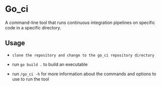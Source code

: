 # Go_ci

A command-line tool that runs continuous integration pipelines on specific code in a specific directory.

## Usage

- `clone the repository and change to the go_ci repository directory`

- run `go build .` to build an executable

- run `/go_ci -h` for more information about the commands and options to use to run the tool
